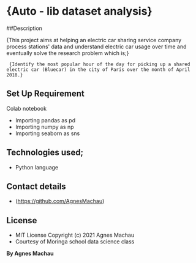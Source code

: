 # {Auto - lib dataset analysis}

##Description

{This project aims at helping an electric car sharing service company process stations' data and understand electric car usage over time and eventually solve the research problem which is;}

     {Identify the most popular hour of the day for picking up a shared electric car (Bluecar) in the city of Paris over the month of April 2018.}
     
## Set Up Requirement

 Colab notebook
* Importing pandas as pd
* Importing numpy as np
* Importing seaborn as sns
 
## Technologies used;

 * Python language
 
## Contact details

 * (https://github.com/AgnesMachau)
 
## License

* MIT License Copyright (c) 2021 Agnes Machau
* Courtesy of Moringa school data science class
 
 **By Agnes Machau**
 
 
 
 
